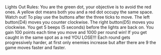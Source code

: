 Lights Out Rules:
You are the green dot, your objective is to avoid the red ones. A yellow dot means both you and a red dot occupy the same space. Watch out!
To play use the buttons after the three ticks to move. The left button(D4) moves you counter clockwise. The right button(D5) moves you clockwise. You get 5 beeps (5 seconds) before the lights are back on.
You gain 100 points each time you move and 1000 per round win! If you get caught in the same spot as a red YOU LOSE!!!
Each round gets progressively harder, at first only enemies increase but after there are 9 the game moves faster and faster.
